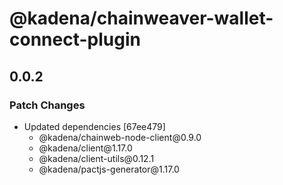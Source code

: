 # @kadena/chainweaver-wallet-connect-plugin

## 0.0.2

### Patch Changes

- Updated dependencies \[67ee479]
  - @kadena/chainweb-node-client\@0.9.0
  - @kadena/client\@1.17.0
  - @kadena/client-utils\@0.12.1
  - @kadena/pactjs-generator\@1.17.0
